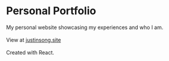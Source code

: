 # Personal Portfolio

My personal website showcasing my experiences and who I am.
<br>
<br>
View at [justinsong.site](https://justinsong.site)
<br>
<br>
Created with React.
